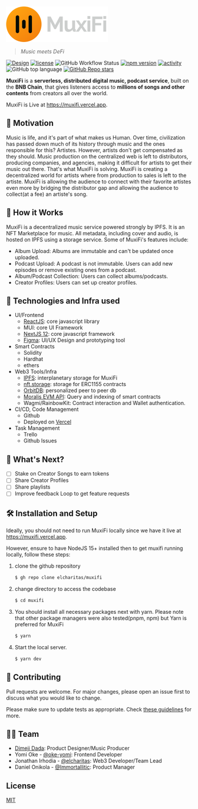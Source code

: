 <p>
    <img src="src/assets/svgs/logo.svg"/>
</p>

> _Music meets DeFi_

[![Design](https://img.shields.io/badge/Figma-Design-yellowgreen)](https://www.figma.com/file/5jx1v8qqNf1JCkvsovka5Z/MuxiFi?node-id=150%3A2998)
[![license](https://img.shields.io/github/license/elcharitas/muxify)](https://github.com/elcharitas/muxify/LICENSE)
![GitHub Workflow Status](https://img.shields.io/github/workflow/status/elcharitas/muxifi/ESLint)
[![npm version](https://img.shields.io/github/status/s/pulls/elcharitas/muxify/5)](https://github.com/elcharitas/muxify/pulls)
[![activity](https://img.shields.io/github/commit-activity/w/elcharitas/muxify)](https://github.com/elcharitas/muxify)
![GitHub top language](https://img.shields.io/github/languages/top/elcharitas/muxifi?color=yellow&label=JavaScript)
[![GitHub Repo stars](https://img.shields.io/github/stars/elcharitas/muxifi?style=social)](.)

**MuxiFi** is a **serverless, distributed digital music, podcast service**, built on the **BNB Chain**,
that gives listeners access to **millions of songs and other contents** from creators all over the world.

MuxiFi is Live at https://muxifi.vercel.app.

## 💪 Motivation

Music is life, and it's part of what makes us Human. Over time, civilization has passed down much of its history through music and the ones responsible for this? Artistes. However, artists don't get compensated as they should. Music production on the centralized web is left to distributors, producing companies, and agencies, making it difficult for artists to get their music out there. That's what MuxiFi is solving. MuxiFi is creating a decentralized world for artists where from production to sales is left to the artiste. MuxiFi is allowing the audience to connect with their favorite artistes even more by bridging the distributor gap and allowing the audience to collect(at a fee) an artiste's song.

## 🚀 How it Works

MuxiFi is a decentralized music service powered strongly by IPFS. It is an NFT Marketplace for music. All metadata, including cover and audio, is hosted on IPFS using a storage service. Some of MuxiFi's features include:

-   Album Upload: Albums are immutable and can't be updated once uploaded.
-   Podcast Upload: A podcast is not immutable. Users can add new episodes or remove existing ones from a podcast.
-   Album/Podcast Collection: Users can collect albums/podcasts.
-   Creator Profiles: Users can set up creator profiles.

## 👷 Technologies and Infra used

* UI/Frontend
	* [ReactJS](https://reactjs.org/): core javascript library
	* MUI: core UI Framework
	* [NextJS 12](https://nextjs.org/): core javascript framework
	* [Figma](https://figma.com): UI/UX Design and prototyping tool
* Smart Contracts
	* Solidity
	* Hardhat
	* ethers
* Web3 Tools/Infra
	* [IPFS](https://ipfs.tech): interplanetary storage for MuxiFi
	* [nft.storage](https://nft.storage): storage for ERC1155 contracts
	* [OrbitDB](https://github.com/orbitdb/orbit-db): personalized peer to peer db
	* [Moralis EVM API](https://moralis.io): Query and indexing of smart contracts
	* Wagmi/RainbowKit: Contract interaction and Wallet authentication.
* CI/CD, Code Management
	* Github
	* Deployed on [Vercel](https://vercel.com)
* Task Management
	* Trello
	* Github Issues

## 🎊 What's Next?

- [ ] Stake on Creator Songs to earn tokens
- [ ] Share Creator Profiles
- [ ] Share playlists
- [ ] Improve feedback Loop to get feature requests

## 🛠️ Installation and Setup

Ideally, you should not need to run MuxiFi locally since we have it live at https://muxifi.vercel.app.

However, ensure to have NodeJS 15+ installed then to get muxifi running locally, follow these steps:

1. clone the github repository
    ```sh
    $ gh repo clone elcharitas/muxifi
    ```
2. change directory to access the codebase
    ```sh
    $ cd muxifi
    ```
3. You should install all necessary packages next with yarn. Please note that other package managers were also tested(pnpm, npm) but Yarn is preferred for MuxiFi
    ```sh
    $ yarn
    ```
4. Start the local server.
    ```sh
    $ yarn dev
    ```

## 📂 Contributing

Pull requests are welcome. For major changes, please open an issue first to discuss what you would like to change.

Please make sure to update tests as appropriate. Check [these guidelines](./CONTRIBUTING.md) for more.

## 🧑🏻 Team
-   [Dimeji Dada][0]: Product Designer/Music Producer
-   Yomi Oke - [@oke-yomi][1]: Frontend Developer
-   Jonathan Irhodia - [@elcharitas][3]: Web3 Developer/Team Lead
-   Daniel Onikola - [@Immortallitic][2]: Product Manager

## License

[MIT](./LICENSE)

[0]: https://linkedin.com/in/
[1]: https://github.com/oke-yomi
[2]: https://github.com/Immortallitic
[3]: https://github.com/elcharitas